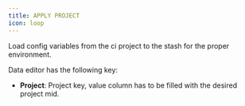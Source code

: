 ```yaml
---
title: APPLY PROJECT
icon: loop
---
```


Load config variables from the ci project to the stash for the proper environment.

Data editor has the following key:

- **Project**: Project key, value column has to be filled with the desired project mid.
